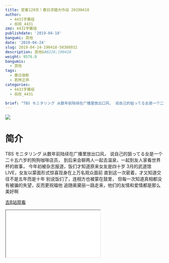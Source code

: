 ```yaml
---
title: 密着120天！春日求婚大作战 20190418
author:
  - 4431字幕组
  - 叔叔_4431
zmz: 4431字幕组
publishdate: '2019-04-18'
bangumi: 其他
date: '2019-04-24'
slug: 2019-04-24-190418-50308932
description: 其他&#8226;190418
weight: 9576.0
bangumis:
  - 其他
tags:
  - 春日俊彰
  - 若林正恭
categories:
  - 4431字幕组
  - 叔叔_4431

brief: "TBS モニタリング 从数年前陆续在广播里放出口风， 说自己的狙ってる女是一个二十五六岁的狗狗咖啡店员， 到后来会聊两人一起去温泉，一起到友人家看世界杯的故事， 今年初被杂志报道，饭们才知道原来女友是四十岁 3月的武道馆LIVE，女友以蒙面形式惊喜现身在上万名观众面前 直到这一次密着，才又知道交往不是五年而是十年 别说饭们了，连相方也被蒙在鼓里， 但每一次知道真相都没有被骗的失望，反而更祝福他 追随奥黛丽一路走来，他们的友情和爱情都是那么美好啊"
---
```

![](https://i.imgur.com/Ayl6FCJ.jpg)
# 简介  
TBS モニタリング
从数年前陆续在广播里放出口风，
说自己的狙ってる女是一个二十五六岁的狗狗咖啡店员，
到后来会聊两人一起去温泉，一起到友人家看世界杯的故事，
今年初被杂志报道，饭们才知道原来女友是四十岁
3月的武道馆LIVE，女友以蒙面形式惊喜现身在上万名观众面前
直到这一次密着，才又知道交往不是五年而是十年
别说饭们了，连相方也被蒙在鼓里，
但每一次知道真相都没有被骗的失望，反而更祝福他
追随奥黛丽一路走来，他们的友情和爱情都是那么美好啊  

[去B站观看](https://www.bilibili.com/video/av50308932/)
<div class ="resp-container"><iframe class="testiframe" src="//player.bilibili.com/player.html?aid=50308932"", scrolling="no", allowfullscreen="true" > </iframe></div> 

